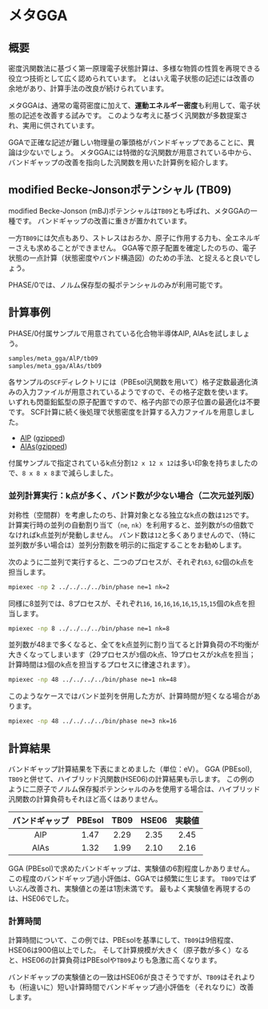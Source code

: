 # メタGGA

## 概要

密度汎関数法に基づく第一原理電子状態計算は、多様な物質の性質を再現できる役立つ技術として広く認められています。
とはいえ電子状態の記述には改善の余地があり、計算手法の改良が続けられています。

メタGGAは、通常の電荷密度に加えて、**運動エネルギー密度**も利用して、電子状態の記述を改善する試みです。
このような考えに基づく汎関数が多数提案され、実用に供されています。

GGAで正確な記述が難しい物理量の筆頭格がバンドギャップであることに、異論は少ないでしょう。
メタGGAには特徴的な汎関数が用意されている中から、バンドギャップの改善を指向した汎関数を用いた計算例を紹介します。

## modified Becke-Jonsonポテンシャル (TB09)

modified Becke-Jonson (mBJ)ポテンシャルは`TB09`とも呼ばれ、メタGGAの一種です。
バンドギャップの改善に重きが置かれています。

一方`TB09`には欠点もあり、ストレスはおろか、原子に作用する力も、全エネルギーさえも求めることができません。
GGA等で原子配置を確定したのちの、電子状態の一点計算（状態密度やバンド構造図）のための手法、と捉えると良いでしょう。

PHASE/0では、ノルム保存型の擬ポテンシャルのみが利用可能です。

## 計算事例

PHASE/0付属サンプルで用意されている化合物半導体AlP, AlAsを試しましょう。

```sh
samples/meta_gga/AlP/tb09
samples/meta_gga/AlAs/tb09
```

各サンプルの`SCF`ディレクトリには（PBEsol汎関数を用いて）格子定数最適化済みの入力ファイルが用意されているようですので、その格子定数を使います。
いずれも閃亜鉛鉱型の原子配置ですので、格子内部での原子位置の最適化は不要です。
SCF計算に続く後処理で状態密度を計算する入力ファイルを用意しました。

- [AlP](./AlP/nfinp1.data) ([gzipped](./AlP/nfinp1.data.gz))
- [AlAs](./AlAs/nfinp1.data)([gzipped](./AlAs/nfinp1.data.gz))

付属サンプルで指定されているk点分割`12 x 12 x 12`は多い印象を持ちましたので、`8 x 8 x 8`まで減らしました。

### 並列計算実行：k点が多く、バンド数が少ない場合（二次元並列版）

対称性（空間群）を考慮したのち、計算対象となる独立なk点の数は`125`です。
計算実行時の並列の自動割り当て（`ne`, `nk`）を利用すると、並列数が`5`の倍数でなければk点並列が発動しません。
バンド数は`12`と多くありませんので、（特に並列数が多い場合は）並列分割数を明示的に指定することをお勧めします。

次のように二並列で実行すると、二つのプロセスが、それぞれ`63`, `62`個のk点を担当します。

```sh
mpiexec -np 2 ../../../../bin/phase ne=1 nk=2
```

同様に8並列では、8プロセスが、それぞれ`16`, `16`,`16`,`16`,`16`,`15`,`15`,`15`個のk点を担当します。

```sh
mpiexec -np 8 ../../../../bin/phase ne=1 nk=8
```

並列数が48まで多くなると、全てをk点並列に割り当てると計算負荷の不均衡が大きくなってしまいます（29プロセスが`3`個のk点、19プロセスが`2`k点を担当；計算時間は`3`個のk点を担当するプロセスに律速されます）。

```sh
mpiexec -np 48 ../../../../bin/phase ne=1 nk=48
```

このようなケースではバンド並列を併用した方が、計算時間が短くなる場合があります。

```sh
mpiexec -np 48 ../../../../bin/phase ne=3 nk=16
```

## 計算結果

バンドギャップ計算結果を下表にまとめました（単位：eV）。
GGA (PBEsol), `TB09`と併せて、ハイブリッド汎関数(HSE06)の計算結果も示します。
この例のように二原子でノルム保存擬ポテンシャルのみを使用する場合は、ハイブリッド汎関数の計算負荷もそれほど高くはありません。

| バンドギャップ | PBEsol | TB09 | HSE06 | 実験値 |
| :-------------: | :-------------: | :-------------: | :-------------: | :-------------: |
| AlP  | 1.47 | 2.29 | 2.35 | 2.45 |
| AlAs | 1.32 | 1.99 | 2.10 | 2.16 |

GGA (PBEsol)で求めたバンドギャップは、実験値の6割程度しかありません。
この程度のバンドギャップ過小評価は、GGAでは頻繁に生じます。
`TB09`ではずいぶん改善され、実験値との差は1割未満です。
最もよく実験値を再現するのは、HSE06でした。

### 計算時間

計算時間について、この例では、PBEsolを基準にして、`TB09`は9倍程度、HSE06は900倍以上でした。
そして計算規模が大きく（原子数が多く）なると、HSE06の計算負荷はPBEsolや`TB09`よりも急激に高くなります。

バンドギャップの実験値との一致はHSE06が良さそうですが、`TB09`はそれよりも（桁違いに）短い計算時間でバンドギャップ過小評価を（それなりに）改善します。
